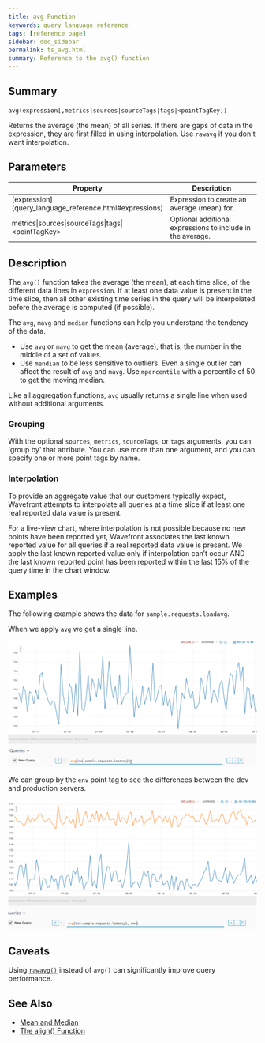 ```yaml
---
title: avg Function
keywords: query language reference
tags: [reference page]
sidebar: doc_sidebar
permalink: ts_avg.html
summary: Reference to the avg() function
---
```

## Summary
```
avg(expression[,metrics|sources|sourceTags|tags|<pointTagKey])
```
Returns the average (the mean) of all series. If there are gaps of data in the expression, they are first filled in using interpolation. Use `rawavg` if you don't want interpolation.

## Parameters
<table>
<tbody>
<thead>
<tr><th width="20%">Property</th><th width="80%">Description</th></tr>
</thead>
<tr>
<td markdown="span"> [expression](query_language_reference.html#expressions)</td>
<td>Expression to create an average (mean) for. </td></tr>
<tr>
<td>metrics&vert;sources&vert;sourceTags&vert;tags&vert;&lt;pointTagKey&gt;</td>
<td>Optional additional expressions to include in the average. </td>
</tr>
</tbody>
</table>

## Description

The `avg()` function takes the average (the mean), at each time slice, of the different data lines in `expression`. If at least one data value is present in the time slice, then all other existing time series in the query will be interpolated before the average is computed (if possible).

The `avg`, `mavg` and `median` functions can help you understand the tendency of the data.

* Use `avg` or `mavg` to get the mean (average), that is, the number in the middle of a set of values.
* Use `mendian` to be less sensitive to outliers. Even a single outlier can affect the result of `avg` and `mavg`. Use `mpercentile` with a percentile of 50 to get the moving median.

Like all aggregation functions, `avg` usually returns a single line when used without additional arguments.

### Grouping

With the optional `sources`, `metrics`, `sourceTags`, or `tags` arguments, you can 'group by' that attribute. You can use more than one argument, and you can specify one or more point tags by name.

### Interpolation
To provide an aggregate value that our customers typically expect, Wavefront attempts to interpolate all queries at a time slice if at least one real reported data value is present.

For a live-view chart, where interpolation is not possible because no new points have been reported yet, Wavefront associates the last known reported value for all queries if a real reported data value is present. We apply the last known reported value only if interpolation can’t occur AND the last known reported point has been reported within the last 15% of the query time in the chart window.

## Examples
The following example shows the data for `sample.requests.loadavg`.

When we apply `avg` we get a single line.

![avg](images/ts_avg.png)

We can group by the `env` point tag to see the differences between the dev and production servers.

![avg grouped](images/ts_avg_grouped.png)

## Caveats

Using [`rawavg()`](ts_rawavg.html) instead of `avg()` can significantly improve query performance.

## See Also
* [Mean and Median](query_language_statistical_functions_anomalies.html#mean-and-median)
* [The align() Function](https://docs.wavefront.com/query_language_align_function.html)
